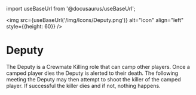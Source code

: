 import useBaseUrl from '@docusaurus/useBaseUrl';

<img src={useBaseUrl('/img/Icons/Deputy.png')} alt="Icon" align="left" style={{height: 60}} />
# Deputy

The Deputy is a Crewmate Killing role that can camp other players. Once a camped player dies the Deputy is alerted to their death. The following meeting the Deputy may then attempt to shoot the killer of the camped player. If successful the killer dies and if not, nothing happens.
